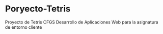 # Poryecto-Tetris
Proyecto de Tetris CFGS Desarrollo de Aplicaciones Web para la asignatura de entorno cliente
